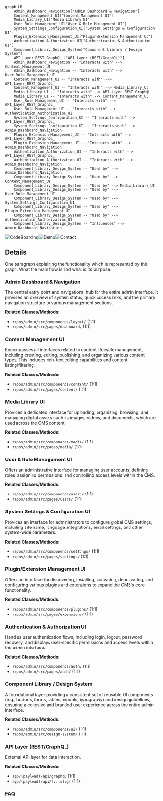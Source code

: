 ```mermaid
graph LR
    Admin_Dashboard_Navigation["Admin Dashboard & Navigation"]
    Content_Management_UI["Content Management UI"]
    Media_Library_UI["Media Library UI"]
    User_Role_Management_UI["User & Role Management UI"]
    System_Settings_Configuration_UI["System Settings & Configuration UI"]
    Plugin_Extension_Management_UI["Plugin/Extension Management UI"]
    Authentication_Authorization_UI["Authentication & Authorization UI"]
    Component_Library_Design_System["Component Library / Design System"]
    API_Layer_REST_GraphQL_["API Layer (REST/GraphQL)"]
    Admin_Dashboard_Navigation -- "Interacts with" --> Content_Management_UI
    Admin_Dashboard_Navigation -- "Interacts with" --> User_Role_Management_UI
    Content_Management_UI -- "Interacts with" --> API_Layer_REST_GraphQL_
    Content_Management_UI -- "Interacts with" --> Media_Library_UI
    Media_Library_UI -- "Interacts with" --> API_Layer_REST_GraphQL_
    Media_Library_UI -- "Interacts with" --> Content_Management_UI
    User_Role_Management_UI -- "Interacts with" --> API_Layer_REST_GraphQL_
    User_Role_Management_UI -- "Interacts with" --> Authentication_Authorization_UI
    System_Settings_Configuration_UI -- "Interacts with" --> API_Layer_REST_GraphQL_
    System_Settings_Configuration_UI -- "Interacts with" --> Admin_Dashboard_Navigation
    Plugin_Extension_Management_UI -- "Interacts with" --> API_Layer_REST_GraphQL_
    Plugin_Extension_Management_UI -- "Interacts with" --> Admin_Dashboard_Navigation
    Authentication_Authorization_UI -- "Interacts with" --> API_Layer_REST_GraphQL_
    Authentication_Authorization_UI -- "Interacts with" --> Admin_Dashboard_Navigation
    Component_Library_Design_System -- "Used by" --> Admin_Dashboard_Navigation
    Component_Library_Design_System -- "Used by" --> Content_Management_UI
    Component_Library_Design_System -- "Used by" --> Media_Library_UI
    Component_Library_Design_System -- "Used by" --> User_Role_Management_UI
    Component_Library_Design_System -- "Used by" --> System_Settings_Configuration_UI
    Component_Library_Design_System -- "Used by" --> Plugin_Extension_Management_UI
    Component_Library_Design_System -- "Used by" --> Authentication_Authorization_UI
    Component_Library_Design_System -- "Influences" --> Admin_Dashboard_Navigation
```

[![CodeBoarding](https://img.shields.io/badge/Generated%20by-CodeBoarding-9cf?style=flat-square)](https://github.com/CodeBoarding/GeneratedOnBoardings)[![Demo](https://img.shields.io/badge/Try%20our-Demo-blue?style=flat-square)](https://www.codeboarding.org/demo)[![Contact](https://img.shields.io/badge/Contact%20us%20-%20contact@codeboarding.org-lightgrey?style=flat-square)](mailto:contact@codeboarding.org)

## Details

One paragraph explaining the functionality which is represented by this graph. What the main flow is and what is its purpose.

### Admin Dashboard & Navigation
The central entry point and navigational hub for the entire admin interface. It provides an overview of system status, quick access links, and the primary navigation structure to various management sections.


**Related Classes/Methods**:

- `repos/admin/src/components/layout/` (1:1)
- `repos/admin/src/pages/dashboard/` (1:1)


### Content Management UI
Encompasses all interfaces related to content lifecycle management, including creating, editing, publishing, and organizing various content types. This includes rich-text editing capabilities and content listing/filtering.


**Related Classes/Methods**:

- `repos/admin/src/components/content/` (1:1)
- `repos/admin/src/pages/content/` (1:1)


### Media Library UI
Provides a dedicated interface for uploading, organizing, browsing, and managing digital assets such as images, videos, and documents, which are used across the CMS content.


**Related Classes/Methods**:

- `repos/admin/src/components/media/` (1:1)
- `repos/admin/src/pages/media/` (1:1)


### User & Role Management UI
Offers an administrative interface for managing user accounts, defining roles, assigning permissions, and controlling access levels within the CMS.


**Related Classes/Methods**:

- `repos/admin/src/components/users/` (1:1)
- `repos/admin/src/pages/users/` (1:1)


### System Settings & Configuration UI
Provides an interface for administrators to configure global CMS settings, including site name, language, integrations, email settings, and other system-wide parameters.


**Related Classes/Methods**:

- `repos/admin/src/components/settings/` (1:1)
- `repos/admin/src/pages/settings/` (1:1)


### Plugin/Extension Management UI
Offers an interface for discovering, installing, activating, deactivating, and configuring various plugins and extensions to expand the CMS's core functionality.


**Related Classes/Methods**:

- `repos/admin/src/components/plugins/` (1:1)
- `repos/admin/src/pages/extensions/` (1:1)


### Authentication & Authorization UI
Handles user authentication flows, including login, logout, password recovery, and displays user-specific permissions and access levels within the admin interface.


**Related Classes/Methods**:

- `repos/admin/src/components/auth/` (1:1)
- `repos/admin/src/pages/auth/` (1:1)


### Component Library / Design System
A foundational layer providing a consistent set of reusable UI components (e.g., buttons, forms, tables, modals, typography) and design guidelines, ensuring a cohesive and branded user experience across the entire admin interface.


**Related Classes/Methods**:

- `repos/admin/src/components/ui/` (1:1)
- `repos/admin/src/design-system/` (1:1)


### API Layer (REST/GraphQL)
External API layer for data interaction.


**Related Classes/Methods**:

- `app/(payload)/api/graphql` (1:1)
- `app/(payload)/api/[...slug]` (1:1)




### [FAQ](https://github.com/CodeBoarding/GeneratedOnBoardings/tree/main?tab=readme-ov-file#faq)